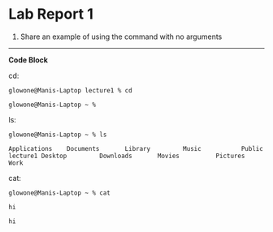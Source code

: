 # Lab Report 1 
1) Share an example of using the command with no arguments
--- 
**Code Block** 

cd: 

`glowone@Manis-Laptop lecture1 % cd`

`glowone@Manis-Laptop ~ %`

ls: 

`glowone@Manis-Laptop ~ % ls`

`Applications    Documents       Library         Music           Public          lecture1
Desktop         Downloads       Movies          Pictures        Work`


cat: 

`glowone@Manis-Laptop ~ % cat`

`hi`

`hi`

